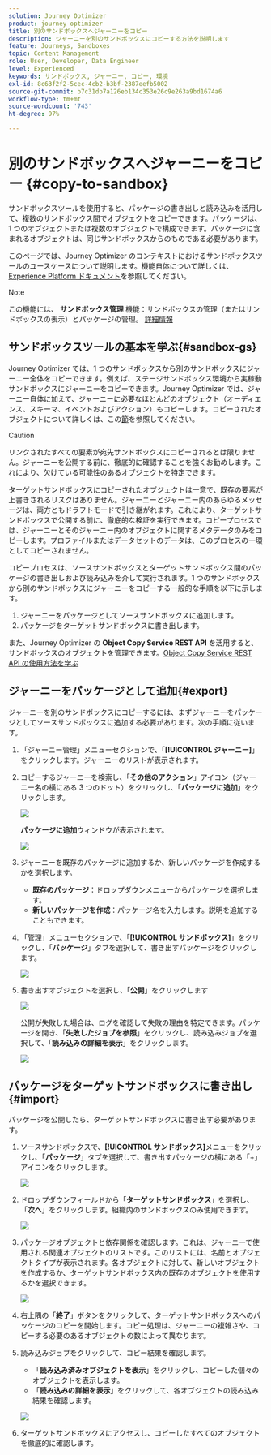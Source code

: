 ```yaml
---
solution: Journey Optimizer
product: journey optimizer
title: 別のサンドボックスへジャーニーをコピー
description: ジャーニーを別のサンドボックスにコピーする方法を説明します
feature: Journeys, Sandboxes
topic: Content Management
role: User, Developer, Data Engineer
level: Experienced
keywords: サンドボックス, ジャーニー, コピー, 環境
exl-id: 8c63f2f2-5cec-4cb2-b3bf-2387eefb5002
source-git-commit: b7c31db7a126eb134c353e26c9e263a9bd1674a6
workflow-type: tm+mt
source-wordcount: '743'
ht-degree: 97%

---
```


# 別のサンドボックスへジャーニーをコピー {#copy-to-sandbox}

<!--
>[!CONTEXTUALHELP]
>id="ajo_journey_copy_main"
>title="Copy a journey to another sandbox"
>abstract="Journey Optimizer allows you to copy an entire journey from one sandbox to another. For example, you can copy a journey from the Stage sandbox environment to your Production sandbox. In addition to the Journey itself, Journey Optimizer also copies most of the objects the journey depends on."

>[!CONTEXTUALHELP]
>id="ajo_journey_copy_sandbox_details"
>title="Sandbox details"
>abstract="Select the destination sandbox you want to copy the journey to. Only sandboxes within your organization are available."

>[!CONTEXTUALHELP]
>id="ajo_journey_copy_object_details"
>title="Object details"
>abstract="This is the journey you are going to copy."

>[!CONTEXTUALHELP]
>id="ajo_journey_copy_dependent_objects"
>title="Dependent objects"
>abstract="This is the list of associated objects used in the journey. This list displays the name, the object type, as well as the internal Journey Optimizer ID."
-->

サンドボックスツールを使用すると、パッケージの書き出しと読み込みを活用して、複数のサンドボックス間でオブジェクトをコピーできます。パッケージは、1 つのオブジェクトまたは複数のオブジェクトで構成できます。パッケージに含まれるオブジェクトは、同じサンドボックスからのものである必要があります。

このページでは、Journey Optimizer のコンテキストにおけるサンドボックスツールのユースケースについて説明します。機能自体について詳しくは、[Experience Platform ドキュメント](https://experienceleague.adobe.com/docs/experience-platform/sandbox/ui/sandbox-tooling.html?lang=ja)を参照してください。

>[!NOTE]
>
>この機能には、 **サンドボックス管理** 機能：サンドボックスの管理（またはサンドボックスの表示）とパッケージの管理。 [詳細情報](../administration/ootb-permissions.md)

## サンドボックスツールの基本を学ぶ{#sandbox-gs}

Journey Optimizer では、1 つのサンドボックスから別のサンドボックスにジャーニー全体をコピーできます。例えば、ステージサンドボックス環境から実稼動サンドボックスにジャーニーをコピーできます。Journey Optimizer では、ジャーニー自体に加えて、ジャーニーに必要なほとんどのオブジェクト（オーディエンス、スキーマ、イベントおよびアクション）もコピーします。コピーされたオブジェクトについて詳しくは、この[節](https://experienceleague.adobe.com/docs/experience-platform/sandbox/ui/sandbox-tooling.html?lang=ja#abobe-journey-optimizer-objects)を参照してください。

>[!CAUTION]
>
>リンクされたすべての要素が宛先サンドボックスにコピーされるとは限りません。ジャーニーを公開する前に、徹底的に確認することを強くお勧めします。これにより、欠けている可能性のあるオブジェクトを特定できます。

ターゲットサンドボックスにコピーされたオブジェクトは一意で、既存の要素が上書きされるリスクはありません。ジャーニーとジャーニー内のあらゆるメッセージは、両方ともドラフトモードで引き継がれます。これにより、ターゲットサンドボックスで公開する前に、徹底的な検証を実行できます。コピープロセスでは、ジャーニーとそのジャーニー内のオブジェクトに関するメタデータのみをコピーします。プロファイルまたはデータセットのデータは、このプロセスの一環としてコピーされません。

コピープロセスは、ソースサンドボックスとターゲットサンドボックス間のパッケージの書き出しおよび読み込みを介して実行されます。1 つのサンドボックスから別のサンドボックスにジャーニーをコピーする一般的な手順を以下に示します。

1. ジャーニーをパッケージとしてソースサンドボックスに追加します。
1. パッケージをターゲットサンドボックスに書き出します。

また、Journey Optimizer の **Object Copy Service REST API** を活用すると、サンドボックスのオブジェクトを管理できます。[Object Copy Service REST API の使用方法を学ぶ](https://developer.adobe.com/journey-optimizer-apis/references/sandbox/)

## ジャーニーをパッケージとして追加{#export}

ジャーニーを別のサンドボックスにコピーするには、まずジャーニーをパッケージとしてソースサンドボックスに追加する必要があります。次の手順に従います。

1. 「ジャーニー管理」メニューセクションで、「**[!UICONTROL ジャーニー]**」をクリックします。ジャーニーのリストが表示されます。

1. コピーするジャーニーを検索し、「**その他のアクション**」アイコン（ジャーニー名の横にある 3 つのドット）をクリックし、「**パッケージに追加**」をクリックします。

   ![](assets/journey-sandbox1.png)

   **パッケージに追加**&#x200B;ウィンドウが表示されます。

   ![](assets/journey-sandbox2.png)

1. ジャーニーを既存のパッケージに追加するか、新しいパッケージを作成するかを選択します。

   * **既存のパッケージ**：ドロップダウンメニューからパッケージを選択します。
   * **新しいパッケージを作成**：パッケージ名を入力します。説明を追加することもできます。

1. 「管理」メニューセクションで、「**[!UICONTROL サンドボックス]**」をクリックし、「**パッケージ**」タブを選択して、書き出すパッケージをクリックします。

   ![](assets/journey-sandbox3.png)

1. 書き出すオブジェクトを選択し、「**公開**」をクリックします

   ![](assets/journey-sandbox4.png)

   公開が失敗した場合は、ログを確認して失敗の理由を特定できます。パッケージを開き、「**失敗したジョブを参照**」をクリックし、読み込みジョブを選択して、「**読み込みの詳細を表示**」をクリックします。

   ![](assets/journey-sandbox9.png)

## パッケージをターゲットサンドボックスに書き出し {#import}

パッケージを公開したら、ターゲットサンドボックスに書き出す必要があります。

1. ソースサンドボックスで、**[!UICONTROL サンドボックス]**&#x200B;メニューをクリックし、「**パッケージ**」タブを選択して、書き出すパッケージの横にある「+」アイコンをクリックします。

   ![](assets/journey-sandbox5.png)

1. ドロップダウンフィールドから「**ターゲットサンドボックス**」を選択し、「**次へ**」をクリックします。組織内のサンドボックスのみ使用できます。

   ![](assets/journey-sandbox6.png)

1. パッケージオブジェクトと依存関係を確認します。これは、ジャーニーで使用される関連オブジェクトのリストです。このリストには、名前とオブジェクトタイプが表示されます。各オブジェクトに対して、新しいオブジェクトを作成するか、ターゲットサンドボックス内の既存のオブジェクトを使用するかを選択できます。

   ![](assets/journey-sandbox7.png)

1. 右上隅の「**終了**」ボタンをクリックして、ターゲットサンドボックスへのパッケージのコピーを開始します。コピー処理は、ジャーニーの複雑さや、コピーする必要のあるオブジェクトの数によって異なります。

1. 読み込みジョブをクリックして、コピー結果を確認します。

   * 「**読み込み済みオブジェクトを表示**」をクリックし、コピーした個々のオブジェクトを表示します。
   * 「**読み込みの詳細を表示**」をクリックして、各オブジェクトの読み込み結果を確認します。

   ![](assets/journey-sandbox8.png)

1. ターゲットサンドボックスにアクセスし、コピーしたすべてのオブジェクトを徹底的に確認します。
